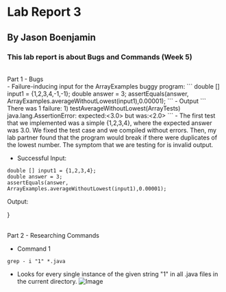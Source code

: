 # Lab Report 3
## By Jason Boenjamin
### This lab report is about Bugs and Commands (Week 5)

<br>
Part 1 - Bugs
<br>
- Failure-inducing input for the ArrayExamples buggy program:
```
double [] input1 = {1,2,3,4,-1,-1};
double answer = 3;
assertEquals(answer, ArrayExamples.averageWithoutLowest(input1),0.00001);
```
- Output
```
There was 1 failure:
1) testAverageWithoutLowest(ArrayTests)
java.lang.AssertionError: expected:<3.0> but was:<2.0>
```
- The first test that we implemented was a simple {1,2,3,4}, where the expected answer was 3.0.
We fixed the test case and we compiled without errors. Then, my lab partner found that the program
would break if there were duplicates of the lowest number.
The symptom that we are testing for is invalid output.

- Successful Input:
```
double [] input1 = {1,2,3,4};
double answer = 3;
assertEquals(answer, ArrayExamples.averageWithoutLowest(input1),0.00001);
```
Output:


}

<br>
Part 2 - Researching Commands
<br>


- Command 1
```
grep - i "1" *.java
```
- Looks for every single instance of the given string "1" in all .java files in the current directory.
![Image](CSE15-LAB3-IMG1.png)


